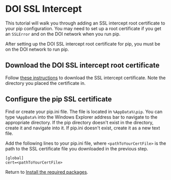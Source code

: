 # DOI SSL Intercept

This tutorial will walk you through adding an SSL intercept root certificate to
your pip configuration. You may need to set up a root certificate if you get
an `SSLError` and on the DOI network when you run pip.

After setting up the DOI SSL intercept root certificate for pip, you must be on
the DOI network to run pip.

## Download the DOI SSL intercept root certificate
Follow [these instructions][1] to download the SSL intercept certificate. Note
the directory you placed the certificate in.

## Configure the pip SSL certificate
Find or create your pip.ini file. The file is located in `%AppData%\pip`. You
can type `%AppData%` into the Windows Explorer address bar to navigate to the
appropriate directory. If the pip directory doesn't exist in the directory,
create it and navigate into it. If pip.ini doesn't exist, create it as a new
text file.

Add the following lines to your pip.ini file, where `<pathToYourCertFile>` is
the path to the SSL certificate file you downloaded in the previous step.

```
[global]
cert=<pathToYourCertFile>
```

Return to
[Install the required packages](setup.md#install-the-required-packages).

[1]: https://github.com/usgs/best-practices/blob/master/ssl/WorkingWithinSSLIntercept.md#0-get-the-ssl-intercept-root-certificate
